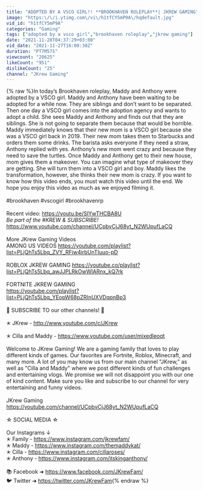 ```yaml
---
title: "ADOPTED BY A VSCO GIRL!! **BROOKHAVEN ROLEPLAY**| JKREW GAMING"
image: "https:\/\/i.ytimg.com\/vi\/h1tfCY5mP9A\/hqdefault.jpg"
vid_id: "h1tfCY5mP9A"
categories: "Gaming"
tags: ["adopted by a vsco girl","brookhaven roleplay","jkrew gaming"]
date: "2021-11-28T04:37:29+03:00"
vid_date: "2021-11-27T16:00:30Z"
duration: "PT7M57S"
viewcount: "28625"
likeCount: "951"
dislikeCount: "25"
channel: "JKrew Gaming"
---
```

{% raw %}In today’s Brookhaven roleplay, Maddy and Anthony were adopted by a VSCO girl. Maddy and Anthony have been waiting to be adopted for a while now. They are siblings and don’t want to be separated. Then one day a VSCO girl comes into the adoption agency and wants to adopt a child. She sees Maddy and Anthony and finds out that they are siblings. She is not going to separate them because that would be horrible. Maddy immediately knows that their new mom is a VSCO girl because she was a VSCO girl back in 2019. Their new mom takes them to Starbucks and orders them some drinks. The barista asks everyone if they need a straw, Anthony replied with yes. Anthony’s new mom went crazy and because they need to save the turtles. Once Maddy and Anthony get to their new house, mom gives them a makeover. You can imagine what type of makeover they are getting. She will turn them into a VSCO girl and boy. Maddy likes the transformation, however, she thinks their new mom is crazy. If you want to know how this video ends, you must watch this video until the end. We hope you enjoy this video as much as we enjoyed filming it. <br /><br />#brookhaven #vscogirl #brookhavenrp<br /><br />Recent video: <a rel="nofollow" target="blank" href="https://youtu.be/SlYwTHCBA8U">https://youtu.be/SlYwTHCBA8U</a><br />*Be part of the #KREW &amp; SUBSCRIBE!*<br /><a rel="nofollow" target="blank" href="https://www.youtube.com/channel/UCpbvCjJ68yt_N2WUpufLaCQ">https://www.youtube.com/channel/UCpbvCjJ68yt_N2WUpufLaCQ</a><br /><br />More JKrew Gaming Videos<br />AMONG US VIDEOS <a rel="nofollow" target="blank" href="https://youtube.com/playlist?list=PLjQhTs5Lbq_ZVY_RFiw4irbUnTIuuo-pD">https://youtube.com/playlist?list=PLjQhTs5Lbq_ZVY_RFiw4irbUnTIuuo-pD</a><br /><br />ROBLOX JKREW GAMING <a rel="nofollow" target="blank" href="https://youtube.co/playlist?list=PLjQhTs5Lbq_awJJPLRkOwWlARnx_kQ7rk">https://youtube.co/playlist?list=PLjQhTs5Lbq_awJJPLRkOwWlARnx_kQ7rk</a><br /><br />FORTNITE JKREW GAMING <br /><a rel="nofollow" target="blank" href="https://youtube.com/playlist?list=PLjQhTs5Lbq_YEopW68pZRInUXVDqpnBp3">https://youtube.com/playlist?list=PLjQhTs5Lbq_YEopW68pZRInUXVDqpnBp3</a><br /><br />🤩 SUBSCRIBE TO our other channels! 🤩<br /><br />✭ JKrew - <a rel="nofollow" target="blank" href="http://www.youtube.com/c/JKrew">http://www.youtube.com/c/JKrew</a><br /><br />✭ Cilla and Maddy - <a rel="nofollow" target="blank" href="https://www.youtube.com/user/mixedleoqt">https://www.youtube.com/user/mixedleoqt</a><br /><br />Welcome to JKrew Gaming! We are a gaming family that loves to play different kinds of games. Our favorites are Fortnite, Roblox, Minecraft, and many more. A lot of you may know us from our main channel &quot;JKrew,&quot; as well as &quot;Cilla and Maddy&quot; where we post different kinds of fun challenges and entertaining vlogs. We promise we will not disappoint you with our one of kind content. Make sure you like and subscribe to our channel for very entertaining and funny videos. <br /><br />JKrew Gaming <br /><a rel="nofollow" target="blank" href="https://youtube.com/channel/UCpbvCjJ68yt_N2WUpufLaCQ">https://youtube.com/channel/UCpbvCjJ68yt_N2WUpufLaCQ</a><br /><br />☆ SOCIAL MEDIA ☆<br /><br />Our Instagrams ↓ <br />✭  Family - <a rel="nofollow" target="blank" href="https://www.instagram.com/jkrewfam/">https://www.instagram.com/jkrewfam/</a><br />✭ Maddy - <a rel="nofollow" target="blank" href="https://www.instagram.com/themaddykat/">https://www.instagram.com/themaddykat/</a><br />✭ Cilla - <a rel="nofollow" target="blank" href="https://www.instagram.com/cillaroses/">https://www.instagram.com/cillaroses/</a><br />✭ Anthony - <a rel="nofollow" target="blank" href="https://www.instagram.com/itskinganthony/">https://www.instagram.com/itskinganthony/</a><br /><br />📚 Facebook ➜ <a rel="nofollow" target="blank" href="https://www.facebook.com/JKrewFam/">https://www.facebook.com/JKrewFam/</a><br />🐦 Twitter ➜ <a rel="nofollow" target="blank" href="https://twitter.com/JKrewFam">https://twitter.com/JKrewFam</a>{% endraw %}
